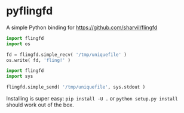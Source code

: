 pyflingfd
=========

A simple Python binding for https://github.com/sharvil/flingfd

```python
import flingfd
import os

fd = flingfd.simple_recv( '/tmp/uniquefile' )
os.write( fd, 'fling!' )
```

```python
import flingfd
import sys

flingfd.simple_send( '/tmp/uniquefile', sys.stdout )
```

Installing is super easy: `pip install -U .` or `python setup.py install` should work out of the box.
